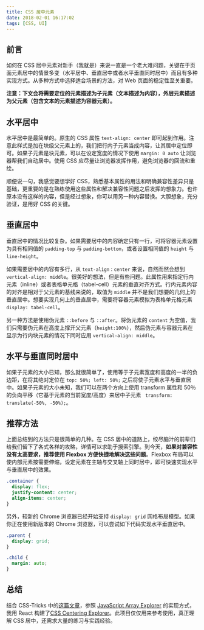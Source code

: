 ```yaml
---
title: CSS 居中元素
date: 2018-02-01 16:17:02
tags: [CSS, UI]
---
```


## 前言
如何在 CSS 居中元素对新手（我就是）来说一直是一个老大难问题，关键在于页面元素居中的情景多变（水平居中、垂直居中或者水平垂直同时居中）而且有多种实现方式。从多种方式中选择适合场景的方法，对 Web 页面的稳定性至关重要。

**注意：下文会将需要定位的元素描述为子元素（文本描述为内容），外层元素描述为父元素（包含文本的元素描述为容器元素）。**

## 水平居中
水平居中是最简单的。原生的 CSS 属性 `text-align: center` 即可起到作用。注意此样式是加在块级父元素上的，我们把行内子元素当成内容，让其居中定位即可。如果子元素是块元素，可以在设定宽度的情况下使用 `margin: 0 auto` 让浏览器帮我们自动居中。使用 CSS 应尽量让浏览器发挥作用，避免浏览器的回流和重绘。

顺便说一句，我感觉要想学好 CSS，熟悉基本属性的用法和明确兼容性差异只是基础，更重要的是在熟练使用这些属性和解决兼容性问题之后发挥的想象力。也许原本没有这样的内容，但是经过想象，你可以用另一种内容替换。大胆想象，充分验证，是用好 CSS 的关键。

## 垂直居中
垂直居中的情况比较复杂。如果需要居中的内容确定只有一行，可将容器元素设置为具有相同值的 `padding-top` 与 `padding-bottom`，或者设置相同值的 `height` 与 `line-height`。

如果需要居中的内容有多行，从 `text-align：center` 来说，自然而然会想到 `vertical-align: middle`。很美好的想法，但是有些问题。此属性用来指定行内元素（inline）或者表格单元格（tabel-cell）元素的垂直对齐方式。行内元素内容的对齐是相对于父元素的基线来说的，取值为 `middle` 并不是我们想要的几何上的垂直居中。想要实现几何上的垂直居中，需要将容器元素模拟为表格单元格元素 `display: tabel-cell`。

另一种方法是使用伪元素 `::before` 与 `::after`。将伪元素的 `content` 为空值，我们只需要伪元素在高度上撑开父元素（`height:100%`），然后伪元素与容器元素在显示为行内块元素的情况下同时应用 `vertical-align: middle`。

## 水平与垂直同时居中
如果子元素的大小已知，那么就很简单了，使用等于子元素宽度和高度的一半的负边距，在将其绝对定位在 `top: 50%; left: 50%;` 之后将使子元素水平与垂直居中。如果子元素的大小未知，我们可以在两个方向上使用 transform 属性和 50％ 的负向平移（它基于元素的当前宽度/高度）来居中子元素 ` transform: translate(-50%, -50%);`。

## 推荐方法
上面总结到的方法只是很简单的几种。在 CSS 居中的道路上，绞尽脑汁的前辈们给我们留下了各式各样的攻略，详情可以求助于搜索引擎。到今天，**如果对兼容性没有太高要求，推荐使用 Flexbox 方便快捷地解决这些问题**。Flexbox 布局可以使内部元素按需要伸缩，设定元素在主轴与交叉轴上同时居中，即可快速实现水平与垂直居中的效果。
```CSS
.container {
  display: flex;
  justify-content: center;
  align-items: center;
}
```

另外，较新的 Chrome 浏览器已经开始支持 `display: grid` 网格布局模型。如果你正在使用新版本的 Chrome 浏览器，可以尝试如下代码实现水平垂直居中。
```CSS
.parent {
  display: grid;
}

.child {
  margin: auto;
}
```

## 总结
结合 CSS-Tricks 中的[这篇文章](https://css-tricks.com/centering-css-complete-guide/)，参照 [JavaScript Array Explorer](https://github.com/sdras/array-explorer) 的实现方式，我用 React 构建了[CSS Centering Explorer](https://github.com/chunqiuyiyu/css-centering-explorer)。此项目仅仅用来参考使用，真正理解 CSS 居中，还需求大量的练习与实践经验。
